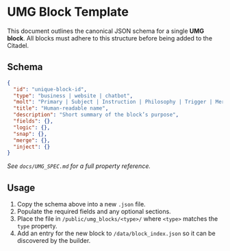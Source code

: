 # UMG Block Template

This document outlines the canonical JSON schema for a single **UMG block**. All blocks must adhere to this structure before being added to the Citadel.

## Schema

```json
{
  "id": "unique-block-id",
  "type": "business | website | chatbot",
  "molt": "Primary | Subject | Instruction | Philosophy | Trigger | Merged",
  "title": "Human‑readable name",
  "description": "Short summary of the block’s purpose",
  "fields": {},
  "logic": {},
  "snap": {},
  "merge": {},
  "inject": {}
}
```

*See `docs/UMG_SPEC.md` for a full property reference.*

## Usage

1. Copy the schema above into a new `.json` file.
2. Populate the required fields and any optional sections.
3. Place the file in `/public/umg_blocks/<type>/` where `<type>` matches the `type` property.
4. Add an entry for the new block to `/data/block_index.json` so it can be discovered by the builder.
